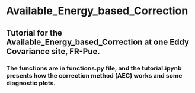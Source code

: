# Available_Energy_based_Correction

## Tutorial for the Available_Energy_based_Correction at one Eddy Covariance site, FR-Pue.

### The functions are in functions.py file, and the tutorial.ipynb presents how the correction method (AEC) works and some diagnostic plots.
